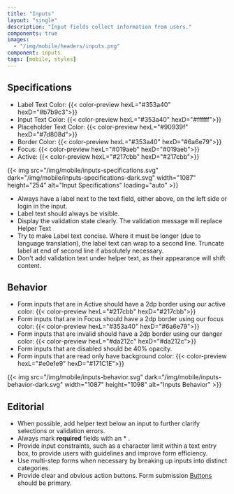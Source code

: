 ```yaml
---
title: "Inputs"
layout: "single"
description: "Input fields collect information from users."
components: true
images:
  - "/img/mobile/headers/inputs.png"
component: inputs
tags: [mobile, styles]
---
```


## Specifications

- Label Text Color: {{< color-preview hexL="#353a40" hexD="#b7b9c3">}}
- Input Text Color: {{< color-preview hexL="#353a40" hexD="#ffffff">}}
- Placeholder Text Color: {{< color-preview hexL="#90939f" hexD="#7d808d">}}
- Border Color: {{< color-preview hexL="#353a40" hexD="#6a6e79">}}
- Focus: {{< color-preview hexL="#019aeb" hexD="#019aeb">}}
- Active: {{< color-preview hexL="#217cbb" hexD="#217cbb">}}

{{< img src="/img/mobile/inputs-specifications.svg" dark="/img/mobile/inputs-specifications-dark.svg" width="1087" height="254" alt="Input Specifications" loading="auto" >}}

- Always have a label next to the text field, either above, on the left side or login in the input.
- Label text should always be visible.
- Display the validation state clearly. The validation message will replace Helper Text
- Try to make Label text concise. Where it must be longer (due to language translation), the label text can wrap to a second line. Truncate label at end of second line if absolutely necessary.
- Don't add validation text under helper text, as their appearance will shift content.

## Behavior

- Form inputs that are in Active should have a 2dp border using our active color: {{< color-preview hexL="#217cbb" hexD="#217cbb">}}
- Form inputs that are in Focus should have a 2dp border using our focus color: {{< color-preview hexL="#353a40" hexD="#6a6e79">}}
- Form inputs that are invalid should have a 2dp border using our danger color:
{{< color-preview hexL="#da212c" hexD="#da212c">}}
- Form inputs that are disabled should be 40% opacity.
- Form inputs that are read only have background color: {{< color-preview hexL="#e0e1e9" hexD="#171C1E">}}

{{< img src="/img/mobile/inputs-behavior.svg" dark="/img/mobile/inputs-behavior-dark.svg" width="1087" height="1098" alt="Inputs Behavior" >}}

## Editorial

- When possible, add helper text below an input to further clarify selections or validation errors.
- Always mark **required** fields with an \* .
- Provide input constraints, such as a character limit within a text entry box, to provide users with guidelines and improve form efficiency.
- Use multi-step forms when necessary by breaking up inputs into distinct categories.
- Provide clear and obvious action buttons. Form submission [Buttons](/components/mobile/buttons/) should be primary.
